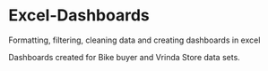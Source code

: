 # Excel-Dashboards
Formatting, filtering, cleaning data and creating dashboards in excel

Dashboards created for Bike buyer and Vrinda Store data sets.

